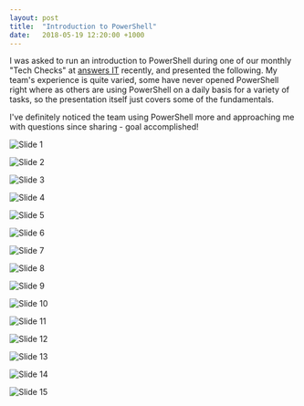 ```yaml
---
layout: post
title:  "Introduction to PowerShell"
date:   2018-05-19 12:20:00 +1000
---
```


I was asked to run an introduction to PowerShell during one of our monthly "Tech Checks" at [answers IT](https://answersit.com.au) recently, and presented the following. My team's experience is quite varied, some have never opened PowerShell right where as others are using PowerShell on a daily basis for a variety of tasks, so the presentation itself just covers some of the fundamentals.

I've definitely noticed the team using PowerShell more and approaching me with questions since sharing - goal accomplished!

![Slide 1](/assets/images/introduction-to-powershell/Slide1.jpg)

![Slide 2](/assets/images/introduction-to-powershell/Slide2.jpg)

![Slide 3](/assets/images/introduction-to-powershell/Slide3.jpg)

![Slide 4](/assets/images/introduction-to-powershell/Slide4.jpg)

![Slide 5](/assets/images/introduction-to-powershell/Slide5.jpg)

![Slide 6](/assets/images/introduction-to-powershell/Slide6.jpg)

![Slide 7](/assets/images/introduction-to-powershell/Slide7.jpg)

![Slide 8](/assets/images/introduction-to-powershell/Slide8.jpg)

![Slide 9](/assets/images/introduction-to-powershell/Slide9.jpg)

![Slide 10](/assets/images/introduction-to-powershell/Slide10.jpg)

![Slide 11](/assets/images/introduction-to-powershell/Slide11.jpg)

![Slide 12](/assets/images/introduction-to-powershell/Slide12.jpg)

![Slide 13](/assets/images/introduction-to-powershell/Slide13.jpg)

![Slide 14](/assets/images/introduction-to-powershell/Slide14.jpg)

![Slide 15](/assets/images/introduction-to-powershell/Slide16.jpg)